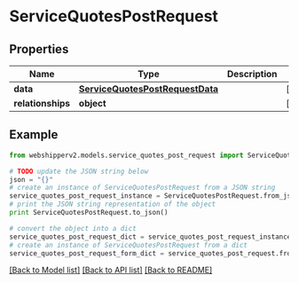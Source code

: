 # ServiceQuotesPostRequest


## Properties
Name | Type | Description | Notes
------------ | ------------- | ------------- | -------------
**data** | [**ServiceQuotesPostRequestData**](ServiceQuotesPostRequestData.md) |  | [optional] 
**relationships** | **object** |  | [optional] 

## Example

```python
from webshipperv2.models.service_quotes_post_request import ServiceQuotesPostRequest

# TODO update the JSON string below
json = "{}"
# create an instance of ServiceQuotesPostRequest from a JSON string
service_quotes_post_request_instance = ServiceQuotesPostRequest.from_json(json)
# print the JSON string representation of the object
print ServiceQuotesPostRequest.to_json()

# convert the object into a dict
service_quotes_post_request_dict = service_quotes_post_request_instance.to_dict()
# create an instance of ServiceQuotesPostRequest from a dict
service_quotes_post_request_form_dict = service_quotes_post_request.from_dict(service_quotes_post_request_dict)
```
[[Back to Model list]](../README.md#documentation-for-models) [[Back to API list]](../README.md#documentation-for-api-endpoints) [[Back to README]](../README.md)


